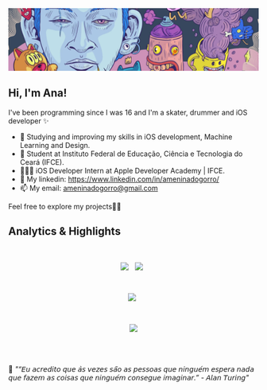 
<img src="A me-2.png">
<h2>Hi, I'm Ana!</h2>
<p>I've been programming since I was 16 and I'm a skater, drummer and iOS developer ✨

- 🌱 Studying and improving my skills in iOS development, Machine Learning and Design.
- 🚀 Student at Instituto Federal de Educação, Ciência e Tecnologia do Ceará (IFCE).
- 🧑🏻‍💻 iOS Developer Intern at Apple Developer Academy | IFCE.
- 👥 My linkedin: https://www.linkedin.com/in/ameninadogorro/
- 📫 My email: ameninadogorro@gmail.com

<p>Feel free to explore my projects✌🏻
</em></p>
 
<div>
  
## Analytics & Highlights


 <h1 align="center"><a href="https://github.com/anuraghazra/github-readme-stats"><img height="140em" src="https://github-readme-stats-bpires.vercel.app/api?username=Ameninadogorro&hide_title=true&line_height=30&hide_rank=false&theme=dracula&show_icons=true&include_all_commits=true&hide_border=true"></a>&nbsp;
<a href="https://github.com/denvercoder1/github-readme-streak-stats"><img height="140em" 
src="https://github-readme-streak-stats.herokuapp.com/?user=Ameninadogorro&theme=dracula&hide_border=true"></a>&nbsp;

<a href="https://github.com/anuraghazra/github-readme-stats"><img height="170em" src="https://github-readme-stats-bpires.vercel.app/api/top-langs/?username=ameninadogorro&layout=compact&card_width=400&hide_title=true&theme=dracula&t&langs_count=9&hide_border=true"></a>&nbsp;


  
  
<a href="https://metrics.lecoq.io/insights/Ameninadogorro" target="_blank" rel="noreferrer"><img height="27.5em" src="https://user-images.githubusercontent.com/86871991/178090011-2be9a8c0-ad68-4e7d-8568-6256d8178a28.png"></img></a>
 
</details>

</div>
<br>
<p>🧠 <span style="font-style:italic">"“𝘌𝘶 𝘢𝘤𝘳𝘦𝘥𝘪𝘵𝘰 𝘲𝘶𝘦 𝘢̀𝘴 𝘷𝘦𝘻𝘦𝘴 𝘴𝘢̃𝘰 𝘢𝘴 𝘱𝘦𝘴𝘴𝘰𝘢𝘴 𝘲𝘶𝘦 𝘯𝘪𝘯𝘨𝘶𝘦́𝘮 𝘦𝘴𝘱𝘦𝘳𝘢 𝘯𝘢𝘥𝘢 𝘲𝘶𝘦 𝘧𝘢𝘻𝘦𝘮 𝘢𝘴 𝘤𝘰𝘪𝘴𝘢𝘴 𝘲𝘶𝘦 𝘯𝘪𝘯𝘨𝘶𝘦́𝘮 𝘤𝘰𝘯𝘴𝘦𝘨𝘶𝘦 𝘪𝘮𝘢𝘨𝘪𝘯𝘢𝘳.” - 𝘈𝘭𝘢𝘯 𝘛𝘶𝘳𝘪𝘯𝘨"</span></p>




